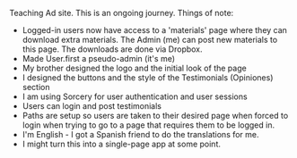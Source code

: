 Teaching Ad site. This is an ongoing journey. Things of note:

- Logged-in users now have access to a 'materials' page where they can download extra materials. The Admin (me) can post new materials to this page. The downloads are done via Dropbox.
- Made User.first a pseudo-admin (it's me)
- My brother designed the logo and the initial look of the page
- I designed the buttons and the style of the Testimonials (Opiniones) section
- I am using Sorcery for user authentication and user sessions
- Users can login and post testimonials
- Paths are setup so users are taken to their desired page when forced to login when trying to go to a page that requires them to be logged in.
- I'm English - I got a Spanish friend to do the translations for me.
- I might turn this into a single-page app at some point.

